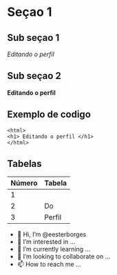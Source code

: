 # Seçao 1
## Sub seçao 1
_Editando o perfil_

## Sub seçao 2
**Editando o perfil**

## Exemplo de codigo 

```
<html>
<h1> Editando o perfil </h1>
</html>
```

## Tabelas

|Número | Tabela|
| ------ | ------ |
|1||Edição|
|2|Do|
|3|Perfil|







- 👋 Hi, I’m @eesterborges
- 👀 I’m interested in ...
- 🌱 I’m currently learning ...
- 💞️ I’m looking to collaborate on ...
- 📫 How to reach me ...

<!---
eesterborges/eesterborges is a ✨ special ✨ repository because its `README.md` (this file) appears on your GitHub profile.
You can click the Preview link to take a look at your changes.
--->
